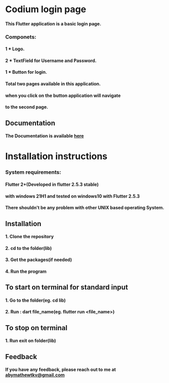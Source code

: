 # Codium login page

#### This Flutter application is a basic login page.
### Componets:

#### 1 * Logo.
#### 2 * TextField for Username and Password.
#### 1 * Button for login.
#### Total two pages available in this  application.
#### when you click on the button application will navigate
#### to  the second page.





## Documentation
#### The Documentation is  available [here](https://flutter.dev/docs)



# Installation instructions
### System requirements:

#### Flutter 2+(Developed  in flutter 2.5.3 stable)
#### with windows 21H1 and tested on windows10 with Flutter 2.5.3
#### There shouldn't be any problem  with other UNIX based operating System.


## Installation

#### 1. Clone the repository
#### 2. cd to the folder(lib)
#### 3. Get the packages(if needed)
#### 4. Run the program


## To start on terminal  for standard input

#### 1. Go  to the folder(eg. cd lib)
#### 2. Run : dart file_name(eg. flutter run <file_name>)

## To stop on terminal

#### 1. Run exit on folder(lib)



## Feedback

#### If you have any feedback, please reach out to me at abymathewtkv@gmail.com
